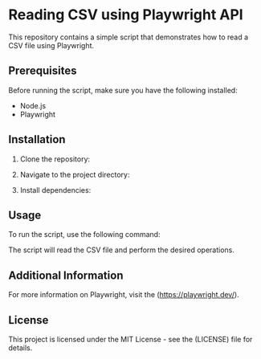 # Reading CSV using Playwright API

This repository contains a simple script that demonstrates how to read a CSV file using Playwright.

## Prerequisites

Before running the script, make sure you have the following installed:

- Node.js
- Playwright

## Installation

1. Clone the repository:

2. Navigate to the project directory:

3. Install dependencies:

## Usage

To run the script, use the following command:

The script will read the CSV file and perform the desired operations.

## Additional Information

For more information on Playwright, visit the <official Playwright documentation>(https://playwright.dev/).

## License

This project is licensed under the MIT License - see the <LICENSE>(LICENSE) file for details.
